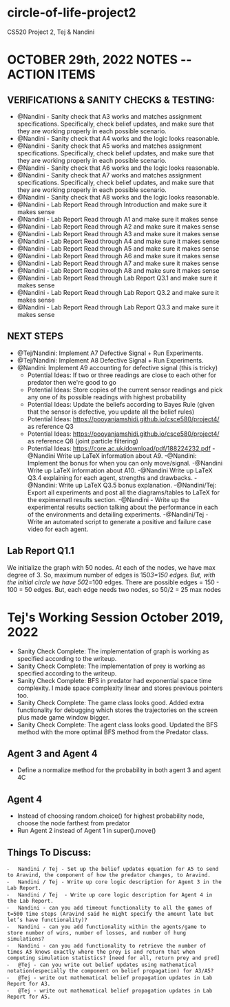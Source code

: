 # circle-of-life-project2
 CS520 Project 2, Tej & Nandini

# OCTOBER 29th, 2022 NOTES -- ACTION ITEMS

## VERIFICATIONS & SANITY CHECKS & TESTING:
- @Nandini - Sanity check that A3 works and matches assignment specifications. Specifically, check belief updates, and make sure that they are working properly in each possible scenario. 
- @Nandini - Sanity check that A4 works and the logic looks reasonable. 
- @Nandini - Sanity check that A5 works and matches assignment specifications. Specifically, check belief updates, and make sure that they are working properly in each possible scenario. 
- @Nandini - Sanity check that A6 works and the logic looks reasonable. 
- @Nandini - Sanity check that A7 works and matches assignment specifications. Specifically, check belief updates, and make sure that they are working properly in each possible scenario. 
- @Nandini - Sanity check that A8 works and the logic looks reasonable. 
- @Nandini - Lab Report Read through Introduction and make sure it makes sense
- @Nandini - Lab Report Read through A1 and make sure it makes sense
- @Nandini - Lab Report Read through A2 and make sure it makes sense
- @Nandini - Lab Report Read through A3 and make sure it makes sense
- @Nandini - Lab Report Read through A4 and make sure it makes sense
- @Nandini - Lab Report Read through A5 and make sure it makes sense
- @Nandini - Lab Report Read through A6 and make sure it makes sense
- @Nandini - Lab Report Read through A7 and make sure it makes sense
- @Nandini - Lab Report Read through A8 and make sure it makes sense
- @Nandini - Lab Report Read through Lab Report Q3.1 and make sure it makes sense
- @Nandini - Lab Report Read through Lab Report Q3.2 and make sure it makes sense
- @Nandini - Lab Report Read through Lab Report Q3.3 and make sure it makes sense

## NEXT STEPS
- @Tej/Nandini: Implement A7 Defective Signal + Run Experiments. 
- @Tej/Nandini: Implement A8 Defective Signal + Run Experiments. 
- @Nandini: Implement A9 accounting for defective signal (this is tricky)
	- Potential Ideas: If two or three readings are close to each other for predator then we're good to go
	- Potential Ideas: Store copies of the current sensor readings and pick any one of its possible readings with highest probability
	- Potential Ideas: Update the beliefs according to Bayes Rule (given that the sensor is defective, you update all the belief rules)
	- Potential Ideas: https://pooyanjamshidi.github.io/csce580/project4/ as reference Q3
	- Potential Ideas: https://pooyanjamshidi.github.io/csce580/project4/ as reference Q8 (joint particle filtering)
	- Potential Ideas: https://core.ac.uk/download/pdf/188224232.pdf
-@Nandini Write up LaTeX information about A9. 
-@Nandini: Implement the bonus for when you can only move/signal. 
-@Nandini Write up LaTeX information about A10. 
-@Nandini Write up LaTeX Q3.4 explaining for each agent, strengths and drawbacks.
-@Nandini: Write up LaTeX Q3.5 bonus explanation. 
-@Nandini/Tej: Export all experiments and post all the diagrams/tables to LaTeX for the expimernatl results section.
-@Nandini - Write up the experimental results section talking about the performance in each of the environments and detailing experiments. 
-@Nandini/Tej - Write an automated script to generate a positive and failure case video for each agent. 


## Lab Report Q1.1 
We initialize the graph with 50 nodes. 
At each of the nodes, we have max degree of 3. 
So, maximum number of edges is 150*3=150 edges. 
But, with the initial circle we have 50*2=100 edges.
There are possible edges = 150 - 100 = 50 edges. 
But, each edge needs two nodes, so 50/2 = 25 max nodes

# Tej's Working Session October 2019, 2022
- Sanity Check Complete: The implementation of graph is working as specified according to the writeup. 
- Sanity Check Complete: The implementation of prey is working as specified according to the writeup. 
- Sanity Check Complete: BFS in predator had exponential space time complexity. I made space complexity linear and stores previous pointers too.
- Sanity Check Complete: The game class looks good. Added extra functionality for debugging which stores the trajectories on the screen plus made game window bigger.
- Sanity Check Complete: The agent class looks good. Updated the BFS method with the more optimal BFS method from the Predator class. 
 
## Agent 3 and Agent 4
- Define a normalize method for the probability in both agent 3 and agent 4C

## Agent 4
 - Instead of choosing random.choice() for highest probability node, choose the node farthest from predator
 - Run Agent 2 instead of Agent 1 in super().move() 

## Things To Discuss:
	⁃	Nandini / Tej - Set up the belief updates equation for A5 to send to Aravind, the component of how the predator changes, to Aravind. 
	⁃	Nandini / Tej - Write up core logic description for Agent 3 in the Lab Report. 
	⁃	Nandini / Tej  - Write up core logic description for Agent 4 in the Lab Report. 
	⁃	Nandini - can you add timeout functionality to all the games of t=500 time steps (Aravind said he might specify the amount late but let’s have functionality)? 
	⁃	Nandini - can you add functionality within the agents/game to store number of wins, number of losses, and number of hung simulations? 
	⁃	Nandini - can you add functionality to retrieve the number of times A3 knows exactly where the prey is and return that when computing simulation statistics? [need for all, return prey and pred]
	⁃	@Tej - can you write out belief updates using mathematical notation(especially the component on belief propagation) for A3/A5? 
	⁃	@Tej - write out mathematical belief propagation updates in Lab Report for A3. 
	⁃	@Tej - write out mathematical belief propagation updates in Lab Report for A5. 

